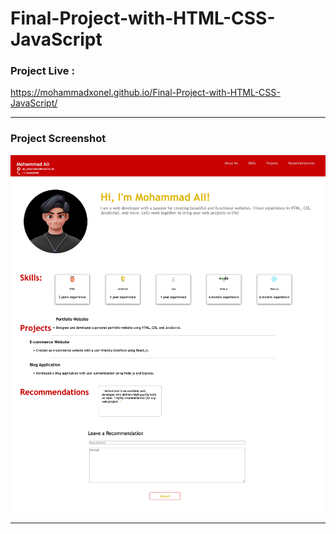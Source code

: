 # Final-Project-with-HTML-CSS-JavaScript


### Project Live :
https://mohammadxonel.github.io/Final-Project-with-HTML-CSS-JavaScript/


--------

### Project Screenshot
![](https://github.com/mohammadxonel/Final-Project-with-HTML-CSS-JavaScript/blob/main/Screenshot.png)

---
